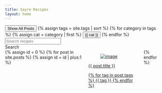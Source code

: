 ```yaml
---
title: Sayre Recipes
layout: home
---
```

<script type="text/javascript">
  function filterUsingCategory(selectedCategory) {
    var id = 0;
    {% for post in site.posts %}
      var cats = {{ post.tags | jsonify }}

      var postDiv = document.getElementById(++id);
      postDiv.style.display =
        (selectedCategory == 'All' || cats.includes(selectedCategory))
          ? 'unset'
          : 'none';
    {% endfor %}
  }
</script>

<script type="text/javascript">
  function filterUsingSearch(searchText) {
    var id = 0;
    {% for post in site.posts %}
      var title = "{{ post.title }}"
      
      var postDiv = document.getElementById(++id);
      postDiv.style.display =
        (searchText == '' || title.toLowerCase().includes(searchText.toLowerCase()))
          ? 'unset'
          : 'none';
    {% endfor %}
  }
</script>

<div class="section">
    <button id="All" class="button is-small" onclick="filterUsingCategory('All')">
        Show All Posts
    </button>
    {% assign tags = site.tags | sort %}
    {% for category in tags %}
    {% assign cat = category | first %}
    <button id="{{ cat }}" class="button is-small" onclick="filterUsingCategory(this.id)">
        {{ cat }}
    </button>
    {% endfor %}
</div>
<div class="section">
  <div class="field has-addons">
    <div class="control">
      <input class="input" type="text" id="search-text" placeholder="Search recipes">
    </div>
    <div class="control">
      <a class="button is-info" onclick="filterUsingSearch(document.getElementById('search-text').value)">
        Search
      </a>
    </div>
  </div>
</div>
<div class="section columns is-multiline is-mobile">
    {% assign id = 0 %}
    {% for post in site.posts %}
    {% assign id = id | plus:1 %}
    <div class="column" id="{{id}}">
        <a href="{{ site.baseurl }}{{ post.url }}">
            <div class="card">
                <div class="card-image">
                    <figure class="image">
                        <img src="{{ site.baseurl }}{{ post.img }}" class="card-img" alt="image">
                    </figure>
                </div>
                <div class="card-content">
                    <div class="media-content">
                        <p class="title is-4">{{ post.title }}</p>
                    </div>
                    <div class="content">
                        {% for tag in post.tags %}
                        <span class="tag"> {{ tag }} </span>
                        {% endfor %}
                    </div>
                </div>
            </div>
        </a>
    </div>
    {% endfor %}
</div>